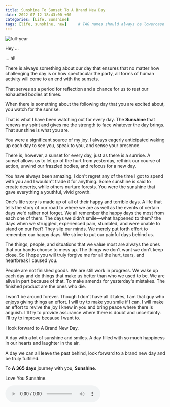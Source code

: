 ```yaml
---
title: Sunshine To Sunset To A Brand New Day
date: 2022-07-12 18:43:00 +00
categories: [Life, Sunshine]
tags: [life, sunshine, new]     # TAG names should always be lowercase
---
```


![full-year](/assets/img/full-year.gif)

Hey ...

... hi!

There is always something about our day that ensures that no matter how challenging the day is or how spectacular the party, all forms of human activity will come to an end with the sunsets.

That serves as a period for reflection and a chance for us to rest our exhausted bodies at times.

When there is something about the following day that you are excited about, you watch for the sunrise.

That is what I have been watching out for every day. The **Sunshine** that renews my spirit and gives me the strength to face whatever the day brings. That sunshine is what you are.

You were a significant source of my joy. I always eagerly anticipated waking up each day to see you, speak to you, and sense your presence.

There is, however, a sunset for every day, just as there is a sunrise. A sunset allows us to let go of the hurt from yesterday, rethink our course of action, unwind our frazzled bodies, and refocus for a new day.

You have always been amazing. I don't regret any of the time I got to spend with you and I wouldn't trade it for anything. Some sunshine is said to create deserts, while others nurture forests. You were the sunshine that gave everything a youthful, vivid growth.

One's life story is made up of all of their happy and terrible days. A life that tells the story of our road to where we are as well as the events of certain days we'd rather not forget. We all remember the happy days the most from each one of them. The days we didn't smile—what happened to them? the days when we struggled, experienced pain, stumbled, and were unable to stand on our feet? They slip our minds. We merely put forth effort to remember our happy days. We strive to put our painful days behind us.

The things, people, and situations that we value most are always the ones that our hands choose to mess up. The things we don't want we don't keep close. So I hope you will truly forgive me for all the hurt, tears, and heartbreak I caused you.

People are not finished goods. We are still work in progress. We wake up each day and do things that make us better than who we used to be. We are alive in part because of that. To make amends for yesterday's mistakes. The finished product are the ones who die.

I won't be around forever. Though I don't have all it takes, I am that guy who enjoys giving things an effort. I will try to make you smile if I can. I will make an effort to revive the joy I knew in you and bring peace where there is anguish. I'll try to provide assurance where there is doubt and uncertainty. I'll try to improve because I want to.

I look forward to A Brand New Day.

A day with a lot of sunshine and smiles. A day filled with so much happiness in our hearts and laughter in the air.

A day we can all leave the past behind, look forward to a brand new day and be truly fulfilled.

To **A 365 days** journey with you, **Sunshine**.

Love You Sunshine.

<audio autoplay controls>
<source src ='/assets/audio/adventure.mp3'
type='audio/mp3'>
Your browser does not support the audio element. Copyright @Bensound.
<audio/>
